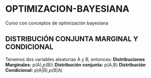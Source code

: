 # OPTIMIZACION-BAYESIANA
Curso con conceptos de optimización bayesiana
## DISTRIBUCIÓN CONJUNTA MARGINAL Y CONDICIONAL
Tenemos dos variables aleatorias A y B, entonces:
**Distribuciones Marginales:** p(A),p(B)\\
**Distribución conjunta:** p(A,B)
**Distribución Condicional:** p(A|B),p(B|A)
